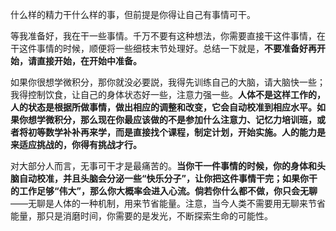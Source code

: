 

什么样的精力干什么样的事，但前提是你得让自己有事情可干。

等我准备好，我在干一些事情。千万不要有这种想法，你需要直接干这件事情，在干这件事情的时候，顺便将一些细枝末节处理好。总结一下就是，**不要准备好再开始，请直接开始，在开始中准备。**

如果你很想学微积分，那你就没必要説，我得先训练自己的大脑，请大脑快一些；我得控制饮食，让自己的身体状态好一些，注意力强一些。**人体不是这样工作的，人的状态是根据所做事情，做出相应的调整和改变，它会自动校准到相应水平。如果你想学微积分，那么现在你最应该做的不是参加什么注意力、记忆力培训班，或者将初等数学补补再来学，而是直接找个课程，制定计划，开始实施。人的能力是来适应挑战的，你得有挑战才行。**

对大部分人而言，无事可干才是最痛苦的。**当你干一件事情的时候，你的身体和头脑自动校准，并且头脑会分泌一些“快乐分子”，让你把这件事情干完；如果你干的工作足够“伟大”，那么你大概率会进入心流。倘若你什么都不做，你只会无聊**——无聊是人体的一种机制，用来节省能量。注意，当今人类不需要用无聊来节省能量，那只是消磨时间，你需要的是发光，不断探索生命的可能性。